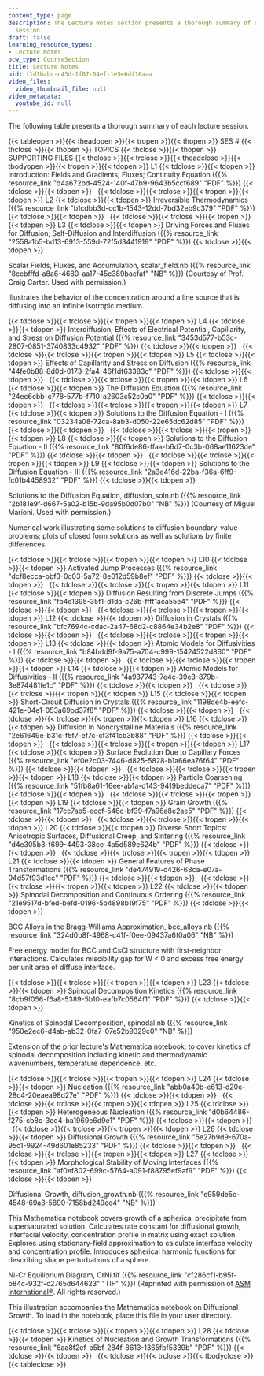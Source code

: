 ```yaml
---
content_type: page
description: The Lecture Notes section presents a thorough summary of each lecture
  session.
draft: false
learning_resource_types:
- Lecture Notes
ocw_type: CourseSection
title: Lecture Notes
uid: f1d1babc-c43d-1f07-64ef-1e5e6df16aaa
video_files:
  video_thumbnail_file: null
video_metadata:
  youtube_id: null
---
```

The following table presents a thorough summary of each lecture session.

{{< tableopen >}}{{< theadopen >}}{{< tropen >}}{{< thopen >}}
SES #
{{< thclose >}}{{< thopen >}}
TOPICS
{{< thclose >}}{{< thopen >}}
SUPPORTING FILES
{{< thclose >}}{{< trclose >}}{{< theadclose >}}{{< tbodyopen >}}{{< tropen >}}{{< tdopen >}}
L1
{{< tdclose >}}{{< tdopen >}}
Introduction: Fields and Gradients; Fluxes; Continuity Equation ({{% resource_link "d4a672bd-4524-140f-47b9-9643b5ccf689" "PDF" %}})
{{< tdclose >}}{{< tdopen >}}
 
{{< tdclose >}}{{< trclose >}}{{< tropen >}}{{< tdopen >}}
L2
{{< tdclose >}}{{< tdopen >}}
Irreversible Thermodynamics ({{% resource_link "b1cdbb3d-cc1b-1543-12dd-7bd32eb9c379" "PDF" %}})
{{< tdclose >}}{{< tdopen >}}
 
{{< tdclose >}}{{< trclose >}}{{< tropen >}}{{< tdopen >}}
L3
{{< tdclose >}}{{< tdopen >}}
Driving Forces and Fluxes for Diffusion; Self-Diffusion and Interdiffusion ({{% resource_link "2558a1b5-bd13-6913-559d-72f5d3441919" "PDF" %}})
{{< tdclose >}}{{< tdopen >}}

Scalar Fields, Fluxes, and Accumulation, scalar\_field.nb ({{% resource_link "8cebfffd-a8a6-4680-aa17-45c389baefaf" "NB" %}}) (Courtesy of Prof. Craig Carter. Used with permission.)

Illustrates the behavior of the concentration around a line source that is diffusing into an infinite isotropic medium.

{{< tdclose >}}{{< trclose >}}{{< tropen >}}{{< tdopen >}}
L4
{{< tdclose >}}{{< tdopen >}}
Interdiffusion; Effects of Electrical Potential, Capillarity, and Stress on Diffusion Potential ({{% resource_link "3453d577-b53c-2807-0851-3740833c4932" "PDF" %}})
{{< tdclose >}}{{< tdopen >}}
 
{{< tdclose >}}{{< trclose >}}{{< tropen >}}{{< tdopen >}}
L5
{{< tdclose >}}{{< tdopen >}}
Effects of Capillarity and Stress on Diffusion ({{% resource_link "44fe0b88-8d0d-0173-2fa4-46f1df63383c" "PDF" %}})
{{< tdclose >}}{{< tdopen >}}
 
{{< tdclose >}}{{< trclose >}}{{< tropen >}}{{< tdopen >}}
L6
{{< tdclose >}}{{< tdopen >}}
The Diffusion Equation ({{% resource_link "24ec6cbb-c778-577b-f710-a2603c52c0a0" "PDF" %}})
{{< tdclose >}}{{< tdopen >}}
 
{{< tdclose >}}{{< trclose >}}{{< tropen >}}{{< tdopen >}}
L7
{{< tdclose >}}{{< tdopen >}}
Solutions to the Diffusion Equation - I ({{% resource_link "03234a08-72ca-8ab3-d050-22e65dc62d85" "PDF" %}})
{{< tdclose >}}{{< tdopen >}}
 
{{< tdclose >}}{{< trclose >}}{{< tropen >}}{{< tdopen >}}
L8
{{< tdclose >}}{{< tdopen >}}
Solutions to the Diffusion Equation - II ({{% resource_link "80f6de86-ffaa-b6d7-0c3b-068ae11623de" "PDF" %}})
{{< tdclose >}}{{< tdopen >}}
 
{{< tdclose >}}{{< trclose >}}{{< tropen >}}{{< tdopen >}}
L9
{{< tdclose >}}{{< tdopen >}}
Solutions to the Diffusion Equation - III ({{% resource_link "2a3e416d-22ba-f36a-6ff9-fc01b4458932" "PDF" %}})
{{< tdclose >}}{{< tdopen >}}

Solutions to the Diffusion Equation, diffusion\_soln.nb ({{% resource_link "2b181e9f-d667-5a02-b15b-9da95b0d07b0" "NB" %}}) (Courtesy of Miguel Marioni. Used with permission.)

Numerical work illustrating some solutions to diffusion boundary-value problems; plots of closed form solutions as well as solutions by finite differences.

{{< tdclose >}}{{< trclose >}}{{< tropen >}}{{< tdopen >}}
L10
{{< tdclose >}}{{< tdopen >}}
Activated Jump Processes ({{% resource_link "dcf8ecca-bbf3-0c03-5a72-8e012d59b8ef" "PDF" %}})
{{< tdclose >}}{{< tdopen >}}
 
{{< tdclose >}}{{< trclose >}}{{< tropen >}}{{< tdopen >}}
L11
{{< tdclose >}}{{< tdopen >}}
Diffusion Resulting from Discrete Jumps ({{% resource_link "fb4e1395-35f1-d1da-c26b-ffff1aca55e4" "PDF" %}})
{{< tdclose >}}{{< tdopen >}}
 
{{< tdclose >}}{{< trclose >}}{{< tropen >}}{{< tdopen >}}
L12
{{< tdclose >}}{{< tdopen >}}
Diffusion in Crystals ({{% resource_link "bfc7694c-cdac-2a47-68d2-c8864e34b2e8" "PDF" %}})
{{< tdclose >}}{{< tdopen >}}
 
{{< tdclose >}}{{< trclose >}}{{< tropen >}}{{< tdopen >}}
L13
{{< tdclose >}}{{< tdopen >}}
Atomic Models for Diffusivities - I ({{% resource_link "b84bdd9f-9a75-a704-c999-15424522d860" "PDF" %}})
{{< tdclose >}}{{< tdopen >}}
 
{{< tdclose >}}{{< trclose >}}{{< tropen >}}{{< tdopen >}}
L14
{{< tdclose >}}{{< tdopen >}}
Atomic Models for Diffusivities - II ({{% resource_link "4a937743-7e4c-39e3-879b-3e874481fe1c" "PDF" %}})
{{< tdclose >}}{{< tdopen >}}
 
{{< tdclose >}}{{< trclose >}}{{< tropen >}}{{< tdopen >}}
L15
{{< tdclose >}}{{< tdopen >}}
Short-Circuit Diffusion in Crystals ({{% resource_link "1198de4b-eefc-421e-04e1-053a69bd37f8" "PDF" %}})
{{< tdclose >}}{{< tdopen >}}
 
{{< tdclose >}}{{< trclose >}}{{< tropen >}}{{< tdopen >}}
L16
{{< tdclose >}}{{< tdopen >}}
Diffusion in Noncrystalline Materials ({{% resource_link "2e61649e-b31c-f5f7-ef7c-cf3f41cb3b88" "PDF" %}})
{{< tdclose >}}{{< tdopen >}}
 
{{< tdclose >}}{{< trclose >}}{{< tropen >}}{{< tdopen >}}
L17
{{< tdclose >}}{{< tdopen >}}
Surface Evolution Due to Capillary Forces ({{% resource_link "ef0e2c03-7446-d825-5828-b1a66ea76f64" "PDF" %}})
{{< tdclose >}}{{< tdopen >}}
 
{{< tdclose >}}{{< trclose >}}{{< tropen >}}{{< tdopen >}}
L18
{{< tdclose >}}{{< tdopen >}}
Particle Coarsening ({{% resource_link "51fb8a61-16ee-ab1a-d143-9419beddeca7" "PDF" %}})
{{< tdclose >}}{{< tdopen >}}
 
{{< tdclose >}}{{< trclose >}}{{< tropen >}}{{< tdopen >}}
L19
{{< tdclose >}}{{< tdopen >}}
Grain Growth ({{% resource_link "17cc7ab5-eccf-546c-bf39-f7a96a8e2ae5" "PDF" %}})
{{< tdclose >}}{{< tdopen >}}
 
{{< tdclose >}}{{< trclose >}}{{< tropen >}}{{< tdopen >}}
L20
{{< tdclose >}}{{< tdopen >}}
Diverse Short Topics: Anisotropic Surfaces, Diffusional Creep, and Sintering ({{% resource_link "d4e305b3-f699-4493-38ce-4a5d589e624b" "PDF" %}})
{{< tdclose >}}{{< tdopen >}}
 
{{< tdclose >}}{{< trclose >}}{{< tropen >}}{{< tdopen >}}
L21
{{< tdclose >}}{{< tdopen >}}
General Features of Phase Transformations ({{% resource_link "de474919-c426-68ca-e07a-04d57f93d1ec" "PDF" %}})
{{< tdclose >}}{{< tdopen >}}
 
{{< tdclose >}}{{< trclose >}}{{< tropen >}}{{< tdopen >}}
L22
{{< tdclose >}}{{< tdopen >}}
Spinodal Decomposition and Continuous Ordering ({{% resource_link "21e9517d-bfed-befd-0196-5b4898b19f75" "PDF" %}})
{{< tdclose >}}{{< tdopen >}}

BCC Alloys in the Bragg-Williams Approximation, bcc\_alloys.nb ({{% resource_link "324d0b8f-4968-c41f-f0ee-09437a6f0a06" "NB" %}})

Free energy model for BCC and CsCl structure with first-neighbor interactions. Calculates miscibility gap for W \< 0 and excess free energy per unit area of diffuse interface.

{{< tdclose >}}{{< trclose >}}{{< tropen >}}{{< tdopen >}}
L23
{{< tdclose >}}{{< tdopen >}}
Spinodal Decomposition Kinetics ({{% resource_link "8cb9f056-f6a8-5389-5b10-eafb7c0564f1" "PDF" %}})
{{< tdclose >}}{{< tdopen >}}

Kinetics of Spinodal Decomposition, spinodal.nb ({{% resource_link "950e2ec6-d4ab-ab32-0fa7-07e52b9329c0" "NB" %}})

Extension of the prior lecture's Mathematica notebook, to cover kinetics of spinodal decomposition including kinetic and thermodynamic wavenumbers, temperature dependence, etc.

{{< tdclose >}}{{< trclose >}}{{< tropen >}}{{< tdopen >}}
L24
{{< tdclose >}}{{< tdopen >}}
Nucleation ({{% resource_link "abb0a40b-e613-d20e-28c4-20eaea98d27e" "PDF" %}})
{{< tdclose >}}{{< tdopen >}}
 
{{< tdclose >}}{{< trclose >}}{{< tropen >}}{{< tdopen >}}
L25
{{< tdclose >}}{{< tdopen >}}
Heterogeneous Nucleation ({{% resource_link "d0b64486-f275-cb8c-3ed4-ba1969e6d9e1" "PDF" %}})
{{< tdclose >}}{{< tdopen >}}
 
{{< tdclose >}}{{< trclose >}}{{< tropen >}}{{< tdopen >}}
L26
{{< tdclose >}}{{< tdopen >}}
Diffusional Growth ({{% resource_link "5e27b9d9-670a-95c1-9924-49d601e85233" "PDF" %}})
{{< tdclose >}}{{< tdopen >}}
 
{{< tdclose >}}{{< trclose >}}{{< tropen >}}{{< tdopen >}}
L27
{{< tdclose >}}{{< tdopen >}}
Morphological Stability of Moving Interfaces ({{% resource_link "af0ef802-699c-5764-a091-f88795ef9af9" "PDF" %}})
{{< tdclose >}}{{< tdopen >}}

Diffusional Growth, diffusion\_growth.nb ({{% resource_link "e959de5c-4548-69a3-5890-7158bd249ee4" "NB" %}})

This Mathematica notebook covers growth of a spherical precipitate from supersaturated solution. Calculates rate constant for diffusional growth, interfacial velocity, concentration profile in matrix using exact solution. Explores using stationary-field approximation to calculate interface velocity and concentration profile. Introduces spherical harmonic functions for describing shape perturbations of a sphere.

Ni-Cr Equilibrium Diagram, CrNi.tif ({{% resource_link "cf286cf1-b95f-b84c-932f-c2765d644623" "TIF" %}}) (Reprinted with permission of [ASM International®](http://www.asminternational.org/). All rights reserved.)

This illustration accompanies the Mathematica notebook on Diffusional Growth. To load in the notebook, place this file in your user directory.

{{< tdclose >}}{{< trclose >}}{{< tropen >}}{{< tdopen >}}
L28
{{< tdclose >}}{{< tdopen >}}
Kinetics of Nucleation and Growth Transformations ({{% resource_link "6aa8f2ef-b5bf-284f-8613-1365fbf5339b" "PDF" %}})
{{< tdclose >}}{{< tdopen >}}
 
{{< tdclose >}}{{< trclose >}}{{< tbodyclose >}}{{< tableclose >}}